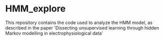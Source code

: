 # HMM_explore
This repository contains the code used to analyze the HMM model, as described in the paper 'Dissecting unsupervised learning through hidden Markov modelling in electrophysiological data'
